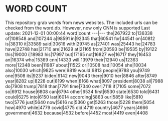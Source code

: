 # WORD COUNT
This repository grab words from news websites. The included urls can be checked from the word.db.
However, now only CNN is supported
Last update: 2021-12-01 00:00:44
word|count
---|---
the|267922
to|136338
of|108548
and|107244
a|98591
in|92345
that|60541
for|44541
on|40812
is|38310
it|33589
said|30616
with|29745
as|27401
was|25443
he|24783
have|22748
has|21710
are|21629
at|21165
from|20593
be|19535
by|19122
this|19000
i|18983
his|17997
but|17165
not|16827
we|16717
they|16453
an|16374
who|15369
cnn|14333
will|13979
their|12940
us|12363
more|12348
been|11987
about|11522
or|10508
had|10054
she|10034
also|10030
which|9825
were|9819
would|9813
people|9788
you|9749
one|9508
its|9237
biden|9142
new|9043
there|9010
her|8846
after|8749
year|8282
up|8228
out|8199
when|8168
what|8097
president|8038
all|7988
do|7908
trump|7818
than|7791
time|7340
over|7118
if|7105
some|7072
so|6912
house|6808
can|6794
other|6534
first|6530
state|6530
told|6431
could|6275
into|6150
last|6014
according|5863
our|5859
like|5810
two|5776
just|5640
now|5616
no|5360
get|5263
those|5228
them|5054
how|4970
while|4779
covid|4775
did|4719
country|4677
years|4666
government|4632
because|4532
before|4452
most|4419
even|4408
